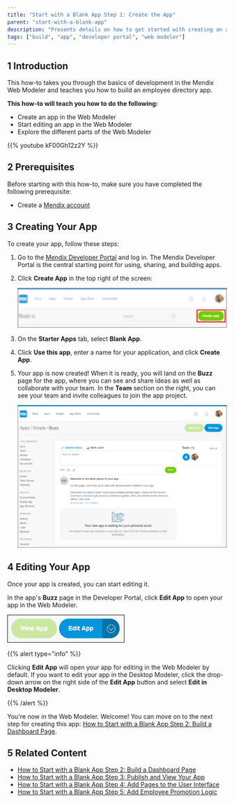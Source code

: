 ```yaml
---
title: "Start with a Blank App Step 1: Create the App"
parent: "start-with-a-blank-app"
description: "Presents details on how to get started with creating an app in the Web Modeler."
tags: ["build", "app", "developer portal", "web modeler"]
---
```


## 1 Introduction

This how-to takes you through the basics of development in the Mendix Web Modeler and teaches you how to build an employee directory app.

**This how-to will teach you how to do the following:**

* Create an app in the Web Modeler
* Start editing an app in the Web Modeler
* Explore the different parts of the Web Modeler

{{% youtube kF00Gh12z2Y %}}

## 2 Prerequisites

Before starting with this how-to, make sure you have completed the following prerequisite:

* Create a [Mendix account](https://www.mendix.com/try-now/?utm_source=documentation&utm_medium=community&utm_campaign=signup)

## 3 Creating Your App

To create your app, follow these steps:

1. Go to the [Mendix Developer Portal](http://home.mendix.com) and log in. The Mendix Developer Portal is the central starting point for using, sharing, and building apps.
2. Click **Create App** in the top right of the screen:

    ![](attachments/start-with-a-blank-app/create-app.png) 

3. On the **Starter Apps** tab, select **Blank App**.
4. Click **Use this app**, enter a name for your application, and click **Create App**.
5. Your app is now created! When it is ready, you will land on the **Buzz** page for the app, where you can see and share ideas as well as collaborate with your team. In the **Team** section on the right, you can see your team and invite colleagues to join the app project.

    ![](attachments/start-with-a-blank-app/app-buzz.png)

## 4 Editing Your App

Once your app is created, you can start editing it. 

In the app's **Buzz** page in the Developer Portal, click **Edit App** to open your app in the Web Modeler.<br>

![](attachments/start-with-a-blank-app/edit-app.png)

{{% alert type="info" %}}

Clicking **Edit App** will open your app for editing in the Web Modeler by default. If you want to edit your app in the Desktop Modeler, click the drop-down arrow on the right side of the **Edit App** button and select **Edit in Desktop Modeler**.

{{% /alert %}}

You're now in the Web Modeler. Welcome! You can move on to the next step for creating this app: [How to Start with a Blank App Step 2: Build a Dashboard Page](start-with-a-blank-app-2-build-a-dashboard-page).

## 5 Related Content

* [How to Start with a Blank App Step 2: Build a Dashboard Page](start-with-a-blank-app-2-build-a-dashboard-page)
* [How to Start with a Blank App Step 3: Publish and View Your App](start-with-a-blank-app-3-publish-and-view-your-app)
* [How to Start with a Blank App Step 4: Add Pages to the User Interface](start-with-a-blank-app-4-add-pages-to-the-user-interface)
* [How to Start with a Blank App Step 5: Add Employee Promotion Logic](start-with-a-blank-app-5-add-employee-promotion-logic)
